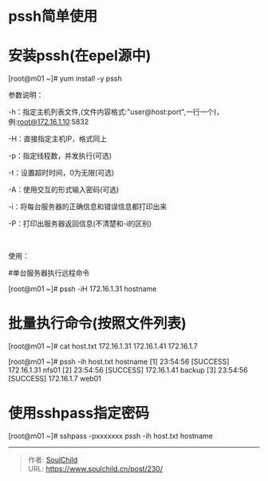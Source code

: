 # pssh简单使用

<!--more-->
# 安装pssh(在epel源中)

[root@m01 ~]# yum install -y pssh

参数说明：

-h：指定主机列表文件,(文件内容格式:"user@host:port",一行一个)，例:root@172.16.1.10:5832

-H：直接指定主机IP，格式同上

-p：指定线程数，并发执行(可选)

-t：设置超时时间，0为无限(可选)

-A：使用交互的形式输入密码(可选)

-i：将每台服务器的正确信息和错误信息都打印出来

-P：打印出服务器返回信息(不清楚和-i的区别)

&nbsp;

使用：

#单台服务器执行远程命令

[root@m01 ~]# pssh -iH 172.16.1.31 hostname

# 批量执行命令(按照文件列表)

[root@m01 ~]# cat host.txt
172.16.1.31
172.16.1.41
172.16.1.7

[root@m01 ~]# pssh -ih host.txt hostname
[1] 23:54:56 [SUCCESS] 172.16.1.31
nfs01
[2] 23:54:56 [SUCCESS] 172.16.1.41
backup
[3] 23:54:56 [SUCCESS] 172.16.1.7
web01

# 使用sshpass指定密码

[root@m01 ~]# sshpass -pxxxxxxx pssh -ih host.txt hostname


---

> 作者: [SoulChild](https://www.soulchild.cn)  
> URL: https://www.soulchild.cn/post/230/  

